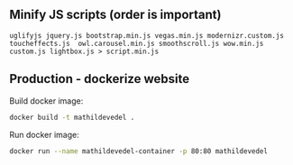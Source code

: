 ## Minify JS scripts (order is important)
```
uglifyjs jquery.js bootstrap.min.js vegas.min.js modernizr.custom.js toucheffects.js  owl.carousel.min.js smoothscroll.js wow.min.js custom.js lightbox.js > script.min.js 
```

## Production - dockerize website

Build docker image:

```bash
docker build -t mathildevedel .
```

Run docker image:
```bash
docker run --name mathildevedel-container -p 80:80 mathildevedel
```